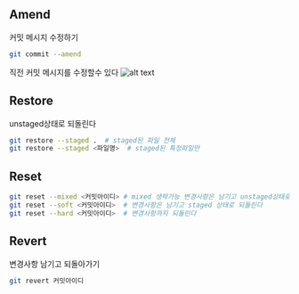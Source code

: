## Amend
커밋 메시지 수정하기
```bash
git commit --amend
```
직전 커밋 메시지를 수정할수 있다
![alt text](image.png)

## Restore
unstaged상태로 되돌린다
```bash
git restore --staged .  # staged된 파일 전체
git restore --staged <파일명>  # staged된 특정파일만
```

## Reset
```bash
git reset --mixed <커밋아이디> # mixed 생략가능 변경사항은 남기고 unstaged상태로 되돌린다
git reset --soft <커밋아이디>  # 변경사항은 남기고 staged 상태로 되돌린다
git reset --hard <커밋아이디>  # 변경사항까지 되돌린다
```

## Revert
변경사항 남기고 되돌아가기
```bash
git revert 커밋아이디
```

